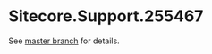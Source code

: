 # Sitecore.Support.255467

See [master branch](https://github.com/sitecoresupport/Sitecore.Support.255467) for details.